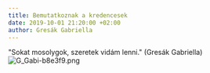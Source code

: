 ```yaml
---
title: Bemutatkoznak a kredencesek
date: 2019-10-01 21:20:00 +02:00
author: Gresák Gabriella
---
```


"Sokat mosolygok, szeretek vidám lenni." (Gresák Gabriella)  
![G_Gabi-b8e3f9.png](/uploads/G_Gabi-b8e3f9.png)
